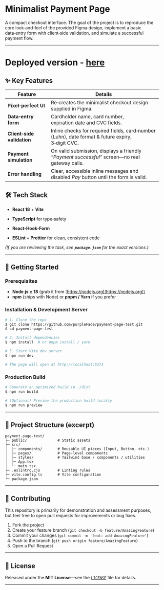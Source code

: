 # Minimalist Payment Page

A compact checkout interface. The goal of the project is to reproduce the core look‑and‑feel of the provided Figma design, implement a basic data‑entry form with client‑side validation, and simulate a successful payment flow.

---

# Deployed version - [here](https://purplefade.github.io/payment-page-test/)

## ✨ Key Features

| Feature                    | Details                                                                                          |
| -------------------------- | ------------------------------------------------------------------------------------------------ |
| **Pixel‑perfect UI**       | Re‑creates the minimalist checkout design supplied in Figma.                                     |
| **Data‑entry form**        | Cardholder name, card number, expiration date and CVC fields.                                    |
| **Client‑side validation** | Inline checks for required fields, card‑number (Luhn), date format & future expiry, 3‑digit CVC. |
| **Payment simulation**     | On valid submission, displays a friendly *“Payment successful”* screen—no real gateway calls.    |
| **Error handling**         | Clear, accessible inline messages and disabled *Pay* button until the form is valid.             |

## 🛠️  Tech Stack

- **React 18** + **Vite**

- **TypeScript** for type‑safety

- **React‑Hook‑Form**

- **ESLint + Prettier** for clean, consistent code

*(If you are reviewing the task, see ********`package.json`******** for the exact versions.)*

---

## 🚀  Getting Started

### Prerequisites

- **Node.js ≥ 18** (grab it from [https://nodejs.org](https://nodejs.org))
- **npm** (ships with Node) or **pnpm / Yarn** if you prefer

### Installation & Development Server

```bash
# 1. Clone the repo
$ git clone https://github.com/purpleFade/payment-page-test.git
$ cd payment-page-test

# 2. Install dependencies
$ npm install  # or pnpm install / yarn

# 3. Start Vite dev server
$ npm run dev

# The page will open at http://localhost:5173
```

### Production Build

```bash
# Generate an optimized build in ./dist
$ npm run build

# (Optional) Preview the production build locally
$ npm run preview
```

---

## 📁  Project Structure (excerpt)

```text
payment-page-test/
├─ public/              # Static assets
├─ src/
│  ├─ components/       # Reusable UI pieces (Input, Button, etc.)
│  ├─ pages/            # Page‑level components
│  ├─ styles/           # Tailwind base / components / utilities
│  ├─ App.tsx
│  └─ main.tsx
├─ .eslintrc.cjs        # Linting rules
├─ vite.config.ts       # Vite configuration
└─ package.json
```

---

## 🤝  Contributing

This repository is primarily for demonstration and assessment purposes, but feel free to open pull requests for improvements or bug fixes.

1. Fork the project
2. Create your feature branch (`git checkout -b feature/AmazingFeature`)
3. Commit your changes (`git commit -m 'feat: add AmazingFeature'`)
4. Push to the branch (`git push origin feature/AmazingFeature`)
5. Open a Pull Request

---

## 📜  License

Released under the **MIT License**—see the [`LICENSE`](LICENSE) file for details.

---
